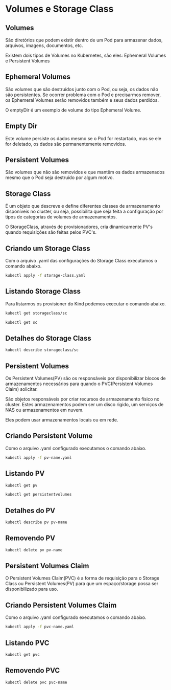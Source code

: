 # Volumes e Storage Class

## Volumes

São diretórios que podem existir dentro de um Pod para armazenar dados, arquivos, imagens, documentos, etc.

Existem dois tipos de Volumes no Kubernetes, são eles: Ephemeral Volumes e Persistent Volumes

## Ephemeral Volumes

São volumes que são destruídos junto com o Pod, ou seja, os dados não são persistentes. Se ocorrer problema com o Pod e precisarmos remover, os Ephemeral Volumes serão removidos também e seus dados perdidos.

O emptyDir é um exemplo de volume do tipo Ephemeral Volume.

## Empty Dir

Este volume persiste os dados mesmo se o Pod for restartado, mas se ele for deletado, os dados são permanentemente removidos.

## Persistent Volumes

São volumes que não são removidos e que mantêm os dados armazenados mesmo que o Pod seja destruído por algum motivo.

## Storage Class

É um objeto que descreve e define diferentes classes de armazenamento disponíveis no cluster, ou seja, possibilita que seja feita a configuração por tipos de categorias de volumes de armazenamentos.

O StorageClass, através de provisionadores, cria dinamicamente PV's quando requisições são feitas pelos PVC's.

## Criando um Storage Class

Com o arquivo .yaml das configurações do Storage Class executamos o comando abaixo.

```bash
kubectl apply -f storage-class.yaml
```

## Listando Storage Class

Para listarmos os provisioner do Kind podemos executar o comando abaixo.

```bash
kubectl get storageclass/sc

kubectl get sc
```

## Detalhes do Storage Class

```bash
kubectl describe storageclass/sc
```

## Persistent Volumes

Os Persistent Volumes(PV) são os responsáveis por disponibilizar blocos de armazenamentos necessários para quando o PVC(Persistent Volumes Claim) solicitar.

São objetos responsáveis por criar recursos de armazenamento físico no cluster. Estes armazenamentos podem ser um disco rigido, um serviços de NAS ou armazenamentos em nuvem.

Eles podem usar armazenamentos locais ou em rede.

## Criando Persistent Volume

Como o arquivo .yaml configurado executamos o comando abaixo.

```bash
kubectl apply -f pv-name.yaml
```

## Listando PV

```bash
kubectl get pv

kubectl get persistentvolumes
```

## Detalhes do PV

```bash
kubectl describe pv pv-name
```

## Removendo PV

```bash
kubectl delete pv pv-name
```

## Persistent Volumes Claim

O Persistent Volumes Claim(PVC) é a forma de requisição para o Storage Class ou Persistent Volumes(PV) para que um espaço/storage possa ser disponibilizado para uso.

## Criando Persistent Volumes Claim

Como o arquivo .yaml configurado executamos o comando abaixo.

```bash
kubectl apply -f pvc-name.yaml
```

## Listando PVC

```bash
kubectl get pvc
```

## Removendo PVC

```bash
kubectl delete pvc pvc-name
```
